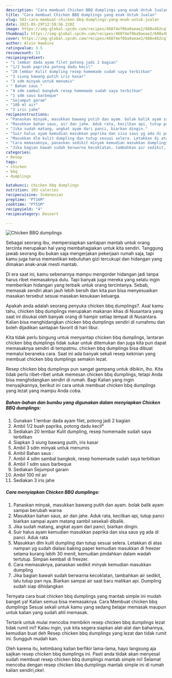 ```yaml
---
description: "Cara membuat Chicken BBQ dumplings yang enak Untuk Jualan"
title: "Cara membuat Chicken BBQ dumplings yang enak Untuk Jualan"
slug: 583-cara-membuat-chicken-bbq-dumplings-yang-enak-untuk-jualan
date: 2021-05-29T12:59:56.228Z
image: https://img-global.cpcdn.com/recipes/46874ef0ba9aeae2/680x482cq70/chicken-bbq-dumplings-foto-resep-utama.jpg
thumbnail: https://img-global.cpcdn.com/recipes/46874ef0ba9aeae2/680x482cq70/chicken-bbq-dumplings-foto-resep-utama.jpg
cover: https://img-global.cpcdn.com/recipes/46874ef0ba9aeae2/680x482cq70/chicken-bbq-dumplings-foto-resep-utama.jpg
author: Alvin Hawkins
ratingvalue: 3.5
reviewcount: 13
recipeingredient:
- "1 lembar dada ayam filet potong jadi 2 bagian"
- "1/2 buah paprika potong dadu kecil"
- "20 lembar Kulit dumpling resep homemade sudah saya terbitkan"
- "3 siung bawang putih iris kasar"
- "3 sdm minyak untuk menumis"
- " Bahan saus "
- "4 sdm sambal bangkok resep homemade sudah saya terbitkan"
- "1 sdm saus barbeque"
- "Sejumput garam"
- "100 ml air"
- "3 iris jahe"
recipeinstructions:
- "Panaskan minyak, masukkan bawang putih dan ayam. bolak balik ayam sampai berubah warna"
- "Masukkan bahan saus, air dan jahe. Aduk rata, kecilkan api, tutup panci biarkan sampai ayam matang sambil sesekali dibalik."
- "Jika sudah matang, angkat ayam dari panci, biarkan dingin."
- "Suir halus ayam kemudian masukkan paprika dan sisa saus yg ada di panci. Aduk rata"
- "Masukkan dlm kulit dumpling dan tutup sesuai selera. Letakkan di atas nampan yg sudah dialasi baking paper kemudian masukkan di freezer selama kurang lebih 30 menit, kemudian pindahkan dalam wadah tertutup. Simpan kembali di freezer."
- "Cara memasaknya, panaskan sedikit minyak kemudian masukkan dumpling"
- "Jika bagian bawah sudah berwarna kecoklatan, tambahkan air sedikit, lalu tutup pan nya. Biarkan sampai air saat baru matikan api. Dumpling sudah siap dihidangkan"
categories:
- Resep
tags:
- chicken
- bbq
- dumplings

katakunci: chicken bbq dumplings 
nutrition: 103 calories
recipecuisine: Indonesian
preptime: "PT16M"
cooktime: "PT55M"
recipeyield: "4"
recipecategory: Dessert

---
```



![Chicken BBQ dumplings](https://img-global.cpcdn.com/recipes/46874ef0ba9aeae2/680x482cq70/chicken-bbq-dumplings-foto-resep-utama.jpg)

Sebagai seorang ibu, mempersiapkan santapan mantab untuk orang tercinta merupakan hal yang membahagiakan untuk kita sendiri. Tanggung jawab seorang ibu bukan saja mengerjakan pekerjaan rumah saja, tapi kamu juga harus memastikan kebutuhan gizi tercukupi dan hidangan yang dimakan anak-anak mesti mantab.

Di era  saat ini, kamu sebenarnya mampu mengorder hidangan jadi tanpa harus ribet memasaknya dulu. Tapi banyak juga mereka yang selalu ingin memberikan hidangan yang terbaik untuk orang tercintanya. Sebab, memasak sendiri akan jauh lebih bersih dan kita pun bisa menyesuaikan masakan tersebut sesuai masakan kesukaan keluarga. 



Apakah anda adalah seorang penyuka chicken bbq dumplings?. Asal kamu tahu, chicken bbq dumplings merupakan makanan khas di Nusantara yang saat ini disukai oleh banyak orang di hampir setiap tempat di Nusantara. Kalian bisa menghidangkan chicken bbq dumplings sendiri di rumahmu dan boleh dijadikan santapan favorit di hari libur.

Kita tidak perlu bingung untuk menyantap chicken bbq dumplings, lantaran chicken bbq dumplings tidak sukar untuk ditemukan dan juga kita pun dapat memasaknya sendiri di tempatmu. chicken bbq dumplings bisa dibuat memalui beraneka cara. Saat ini ada banyak sekali resep kekinian yang membuat chicken bbq dumplings semakin lezat.

Resep chicken bbq dumplings pun sangat gampang untuk dibikin, lho. Kita tidak perlu ribet-ribet untuk memesan chicken bbq dumplings, tetapi Anda bisa menghidangkan sendiri di rumah. Bagi Kalian yang ingin menyajikannya, berikut ini cara untuk membuat chicken bbq dumplings yang lezat yang mampu Anda coba.

<!--inarticleads1-->

##### Bahan-bahan dan bumbu yang digunakan dalam menyiapkan Chicken BBQ dumplings:

1. Gunakan 1 lembar dada ayam filet, potong jadi 2 bagian
1. Ambil 1/2 buah paprika, potong dadu kecil²
1. Sediakan 20 lembar Kulit dumpling, resep homemade sudah saya terbitkan
1. Siapkan 3 siung bawang putih, iris kasar
1. Ambil 3 sdm minyak untuk menumis
1. Ambil  Bahan saus :
1. Ambil 4 sdm sambal bangkok, resep homemade sudah saya terbitkan
1. Ambil 1 sdm saus barbeque
1. Sediakan Sejumput garam
1. Ambil 100 ml air
1. Sediakan 3 iris jahe




<!--inarticleads2-->

##### Cara menyiapkan Chicken BBQ dumplings:

1. Panaskan minyak, masukkan bawang putih dan ayam. bolak balik ayam sampai berubah warna
1. Masukkan bahan saus, air dan jahe. Aduk rata, kecilkan api, tutup panci biarkan sampai ayam matang sambil sesekali dibalik.
1. Jika sudah matang, angkat ayam dari panci, biarkan dingin.
1. Suir halus ayam kemudian masukkan paprika dan sisa saus yg ada di panci. Aduk rata
1. Masukkan dlm kulit dumpling dan tutup sesuai selera. Letakkan di atas nampan yg sudah dialasi baking paper kemudian masukkan di freezer selama kurang lebih 30 menit, kemudian pindahkan dalam wadah tertutup. Simpan kembali di freezer.
1. Cara memasaknya, panaskan sedikit minyak kemudian masukkan dumpling
1. Jika bagian bawah sudah berwarna kecoklatan, tambahkan air sedikit, lalu tutup pan nya. Biarkan sampai air saat baru matikan api. Dumpling sudah siap dihidangkan




Ternyata cara buat chicken bbq dumplings yang mantab simple ini mudah banget ya! Kalian semua bisa memasaknya. Cara Membuat chicken bbq dumplings Sesuai sekali untuk kamu yang sedang belajar memasak maupun untuk kalian yang sudah ahli memasak.

Tertarik untuk mulai mencoba membikin resep chicken bbq dumplings lezat tidak rumit ini? Kalau ingin, yuk kita segera siapkan alat-alat dan bahannya, kemudian buat deh Resep chicken bbq dumplings yang lezat dan tidak rumit ini. Sungguh mudah kan. 

Oleh karena itu, ketimbang kalian berfikir lama-lama, hayo langsung aja sajikan resep chicken bbq dumplings ini. Pasti anda tiidak akan menyesal sudah membuat resep chicken bbq dumplings mantab simple ini! Selamat mencoba dengan resep chicken bbq dumplings mantab simple ini di rumah kalian sendiri,oke!.

